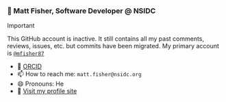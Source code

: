 ### 👋 Matt Fisher, Software Developer @ NSIDC

> [!IMPORTANT]
>
> This GitHub account is inactive. It still contains all my past comments, reviews, issues, etc. but commits have been migrated.
> My primary account is [`@mfisher87`](https://github.com/mfisher87)

- 🧪 [ORCID](https://orcid.org/0000-0003-3260-5445)
- 📫 How to reach me: `matt.fisher@nsidc.org`
- 😄 Pronouns: He
- 📄 [Visit my profile site](https://mfisher87.github.io)
